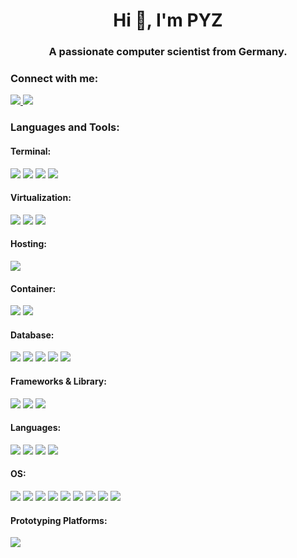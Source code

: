 <h1 align="center">Hi 👋, I'm PYZ</h1>
<h3 align="center">A passionate computer scientist from Germany.</h3>

<!--
**PYZR/PYZR** is a ✨ _special_ ✨ repository because its `README.md` (this file) appears on your GitHub profile.

Here are some ideas to get you started:

- 🔭 I’m currently working on ...
- 🌱 I’m currently learning ...
- 👯 I’m looking to collaborate on ...
- 🤔 I’m looking for help with ...
- 💬 Ask me about ...
- 📫 How to reach me: ...
- 😄 Pronouns: ...
- ⚡ Fun fact: ...
- Badge: <img src="{BadgeURLHere}" />
-->

<h3 align="left">Connect with me:</h3>
<p align="left">
  <a href="https://discordapp.com/users/336950947945119758" target="_blank" rel="noreferrer"> <img src="https://img.shields.io/badge/Discord-5865F2?style=for-the-badge&logo=discord&logoColor=white" /> </a>
  <a href="https://anilist.co/user/PYZ/" target="_blank" rel="noreferrer"> <img src="https://img.shields.io/badge/AniList-02A9FF?style=for-the-badge&logo=AniList&logoColor=white" /> </a>
</p>

<h3 align="left">Languages and Tools:</h3>
<h4 align="left">Terminal:</h4>
<p align="left">
  <img src="https://img.shields.io/badge/powershell-5391FE?style=for-the-badge&logo=powershell&logoColor=white" />
  <img src="https://img.shields.io/badge/GNU%20Bash-4EAA25?style=for-the-badge&logo=GNU%20Bash&logoColor=white" />
  <img src="https://img.shields.io/badge/GIT-E44C30?style=for-the-badge&logo=git&logoColor=white" />
  <img src="https://img.shields.io/badge/windows%20terminal-4D4D4D?style=for-the-badge&logo=windows%20terminal&logoColor=white" />
</p>
<h4 align="left">Virtualization:</h4>
<p align="left">
  <img src="https://img.shields.io/badge/Portainer-13BEF9?style=for-the-badge&logo=portainer&logoColor=white" />
  <img src="https://img.shields.io/badge/Proxmox-E57000?style=for-the-badge&logo=proxmox&logoColor=white" />
  <img src="https://img.shields.io/badge/VMware-231f20?style=for-the-badge&logo=VMware&logoColor=white" />
</p>
<h4 align="left">Hosting:</h4>
<p align="left">
  <img src="https://img.shields.io/badge/Hetzner-D50C2D?style=for-the-badge&logo=hetzner&logoColor=white" />
</p>
<h4 align="left">Container:</h4>
<p align="left">
  <img src="https://img.shields.io/badge/Kubernetes-3069DE?style=for-the-badge&logo=kubernetes&logoColor=white" />
  <img src="https://img.shields.io/badge/Docker-2CA5E0?style=for-the-badge&logo=docker&logoColor=white" />
</p>
<h4 align="left">Database:</h4>
<p align="left">
  <img src="https://img.shields.io/badge/InfluxDB-22ADF6?style=for-the-badge&logo=InfluxDB&logoColor=white" />
  <img src="https://img.shields.io/badge/MongoDB-4EA94B?style=for-the-badge&logo=mongodb&logoColor=white" />
  <img src="https://img.shields.io/badge/MySQL-005C84?style=for-the-badge&logo=mysql&logoColor=white" />
  <img src="https://img.shields.io/badge/Sqlite-003B57?style=for-the-badge&logo=sqlite&logoColor=white" />
  <img src="https://img.shields.io/badge/PostgreSQL-316192?style=for-the-badge&logo=postgresql&logoColor=white" />
</p>
<h4 align="left">Frameworks & Library:</h4>
<p align="left">
  <img src="https://img.shields.io/badge/Apache-D22128?style=for-the-badge&logo=Apache&logoColor=white" />
  <img src="https://img.shields.io/badge/Nginx-009639?style=for-the-badge&logo=nginx&logoColor=white" />
  <img src="https://img.shields.io/badge/Traefik-24A1C1?style=for-the-badge&logo=traefikproxy&logoColor=black" />
</p>
<h4 align="left">Languages:</h4>
<p align="left">
  <img src="https://img.shields.io/badge/Python-FFD43B?style=for-the-badge&logo=python&logoColor=blue" />
  <img src="https://img.shields.io/badge/java-%23ED8B00.svg?style=for-the-badge&logo=openjdk&logoColor=white" />
  <img src="hhttps://img.shields.io/badge/lua-%232C2D72.svg?style=for-the-badge&logo=lua&logoColor=white" />
  <img src="https://img.shields.io/badge/yaml-%23ffffff.svg?style=for-the-badge&logo=yaml&logoColor=151515" />
</p>
<h4 align="left">OS:</h4>
<p align="left">
   <img src="https://img.shields.io/badge/Android-3DDC84?style=for-the-badge&logo=android&logoColor=white" />
   <img src="https://img.shields.io/badge/Debian-A81D33?style=for-the-badge&logo=debian&logoColor=white" />
   <img src="https://img.shields.io/badge/Fedora-51A2DA?style=for-the-badge&logo=fedora&logoColor=white" />
   <img src="https://img.shields.io/badge/FreeNAS-343434?style=for-the-badge&logo=freenas&logoColor=white" />
   <img src="https://img.shields.io/badge/Kali_Linux-557C94?style=for-the-badge&logo=kali-linux&logoColor=white" />
   <img src="https://img.shields.io/badge/Linux-FCC624?style=for-the-badge&logo=linux&logoColor=black" />
   <img src="https://img.shields.io/badge/Linux_Mint-87CF3E?style=for-the-badge&logo=linux-mint&logoColor=white" />
   <img src="https://img.shields.io/badge/Ubuntu-E95420?style=for-the-badge&logo=ubuntu&logoColor=white" />
   <img src="https://img.shields.io/badge/Windows-0078D6?style=for-the-badge&logo=windows&logoColor=white" />
</p>
<h4 align="left">Prototyping Platforms:</h4>
<p align="left">
   <img src="https://img.shields.io/badge/Raspberry%20Pi-A22846?style=for-the-badge&logo=Raspberry%20Pi&logoColor=white" />
</p>
